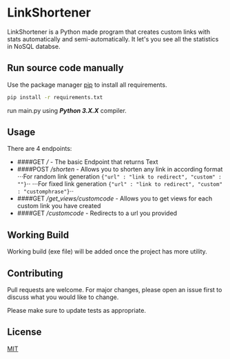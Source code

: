 # LinkShortener

LinkShortener is a Python made program that creates custom links with stats automatically and semi-automatically. It let's you see all the statistics in NoSQL databse.

## Run source code manually

Use the package manager [pip](https://pip.pypa.io/en/stable/) to install all requirements.

```bash
pip install -r requirements.txt
```

run main.py using ***Python **3.X.X***** compiler.


## Usage
There are 4 endpoints:
* ####GET */* - The basic Endpoint that returns Text 
* ####POST */shorten* - Allows you to shorten any link in according format
⋅⋅⋅For random link generation ```{"url" : "link to redirect", "custom" : ""}```⋅⋅
⋅⋅⋅For fixed link generation ```{"url" : "link to redirect", "custom" : "customphrase"}```⋅⋅
* ####GET */get_views/customcode* - Allows you to get views for each custom link you have created
* ####GET */customcode* - Redirects to a url you provided
## Working Build

Working build (exe file) will be added once the project has more utility.

## Contributing

Pull requests are welcome. For major changes, please open an issue first
to discuss what you would like to change.

Please make sure to update tests as appropriate.

## License

[MIT](https://choosealicense.com/licenses/mit/)
